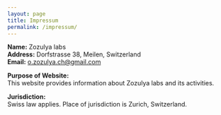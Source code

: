 ```yaml
---
layout: page
title: Impressum
permalink: /impressum/
---
```


**Name:** Zozulya labs  
**Address:** Dorfstrasse 38, Meilen, Switzerland  
**Email:** o.zozulya.ch@gmail.com  

**Purpose of Website:**  
This website provides information about Zozulya labs and its activities.

**Jurisdiction:**  
Swiss law applies. Place of jurisdiction is Zurich, Switzerland.
